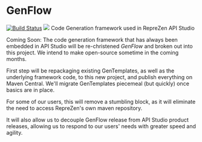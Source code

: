 # GenFlow
[![Build Status](https://travis-ci.org/RepreZen/GenFlow.svg?branch=master)](https://travis-ci.org/RepreZen/GenFlow)
![](https://img.shields.io/maven-central/v/com.reprezen.genflow/genflow-common.svg)
Code Generation framework used in RepreZen API Studio

Coming Soon: The code generation framework that has always been embedded in API Studio will be re-christened *GenFlow* and broken out into this project. We intend to make open-source sometime in the coming months.

First step will be repackaging existing GenTemplates, as well as the underlying framework code, to this new project, and publish everything on Maven Central. We'll migrate GenTemplates piecemeal (but quickly) once basics are in place.

For some of our users, this will remove a stumbling block, as it will eliminate the need to access RepreZen's own maven repository.

It will also allow us to decouple GenFlow release from API Studio product releases, allowing us to respond to our users' needs with greater speed and agility.
